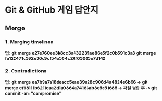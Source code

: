 # Git & GitHub 게임 답안지

## Merge

### 1. Merging timelines

**답: git merge e27e760ee3b8cc3a432235ae86e5f2c0b591c3a3**
     **git merge fa122471c392e36c9cf54a504c26f63965e7d142**

### 2. Contradictions

**답: git merge ea7b9a7a18deacc5eae39a28c906d4a4824e6b96 -> git merge cf68111b6211caa2d1a0364a74163ab3e5c51685 -> 파일 병합 후 -> git commit -am "compromise"**